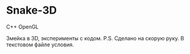 # Snake-3D
C++ OpenGL

Змейка в 3D, эксперименты с кодом.
P.S. Сделано на скорую руку.
В текстовом файле условия.
